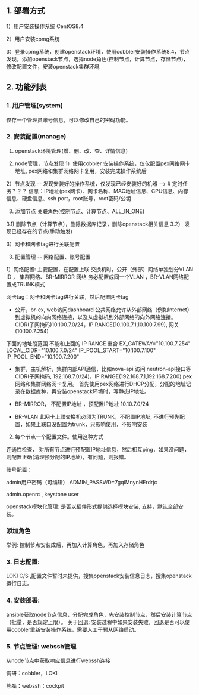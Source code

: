 ## 1. 部署方式
1）用户安装操作系统 CentOS8.4

2）用户安装cpmg系统

3）登录cpmg系统，创建openstack环境，使用cobbler安装操作系统8.4，节点发现，添加openstack节点，选择node角色(控制节点，计算节点，存储节点)， 修改配置文件，安装openstack集群环境

## 2. 功能列表
### 1. 用户管理(system)
仅存一个管理员账号信息，可以修改自己的密码功能。


### 2. 安装配置(manage)
1. openstack环境管理(增、删、改、查、详情信息)

2. node管理，节点发现
1）使用cobbler 安装操作系统，仅仅配置pex网络网卡地址, pex网络和集群网络网卡复用，安装完成操作系统后

2）节点发现 -- 发现安装好的操作系统，仅发现已经安装好的机器 -->  # 定时任务？？？
信息：IP地址(pex网卡)、网卡名称、MAC地址信息、CPU信息、内存信息、硬盘信息、ssh port，root账号，root密码/公钥

3) 添加节点 关联角色(控制节点、计算节点、ALL_IN_ONE)

3.1) 删除节点（计算节点），删除数据库记录，删除openstack相关信息
3.2） 发现已经存在的节点(手动触发)

3）网卡和网卡tag进行关联配置

3. 配置管理 -- 网络配置、账号配置

1）网络配置: 主要配置，在配置上联 交换机时，公开（外部）网络单独划分VLAN ID ， 集群网络、BR-MIRROR 网络 务必配置成同一个VLAN ，BR-VLAN网络配置成TRUNK模式

网卡tag：网卡和网卡tag进行关联，然后配置网卡tag
- 公开，br-ex, web访问dashboard
公共网络允许从外部网络（例如Internet）到虚拟机的向内网络连接，以及从虚拟机到外部网络的向外网络连接。
CIDR(子网掩码)10.100.7.0/24，IP RANGE(10.100.7.1,10.100.7.99), 网关(10.100.7.254)

下面的地址段范围 不能和上面的 IP RANGE 重合
EX_GATEWAY="10.100.7.254"
LOCAL_CIDR="10.100.7.0/24"
IP_POOL_START="10.100.7.100"
IP_POOL_END="10.100.7.200"

- 集群，主机解析，集群内部API通信，比如nova-api 访问 neutron-api接口等
CIDR(子网掩码, 192.168.7.0/24)，IP RANGE(192.168.7.1,192.168.7.200)   pex网络和集群网络网卡复用。
首先使用pex网络进行DHCP分配，分配的地址记录在数据库种，再安装openstack环境时，写静态IP地址。

- BR-MIRROR， 不配置IP地址 ，预配置IP地址 10.10.7.0/24

- BR-VLAN 此网卡上联交换机必须为TRUNK，不配置IP地址, 不进行预先配置，如果上联口没配置为trunk，只影响使用，不影响安装



2. 每个节点一个配置文件。使用这种方式



连通性检查，
对所有节点进行预配置IP地址信息，然后相互ping，如果没问题，则配置正确(清理预分配的IP地址)，有问题，则报错。


账号配置：

admin用户密码（可编辑）
ADMIN_PASSWD=7gqiMnynHErdrjc

admin.openrc , keystone user 



openstack模块化管理: 是否以插件形式提供选择模块安装, 支持，默认全部安装。



### 添加角色
举例: 控制节点安装成后，再加入计算角色，再加入存储角色


### 3. 日志配置:
LOKI C/S ,配置文件暂时未提供，搜集openstack安装信息日志，搜集openstack运行日志。

### 4. 安装部署: 
ansible获取node节点信息，分配完成角色，先安装控制节点，然后安装计算节点（批量，是否规定上限）。
关于回退: 安装过程中如果安装失败，回退是否可以使用cobbler重新安装操作系统，需要人工干预从网络启动。


### 5. 节点管理: webssh管理
从node节点中获取响应信息进行webssh连接



调研：cobbler，LOKI


熊磊：webssh：cockpit